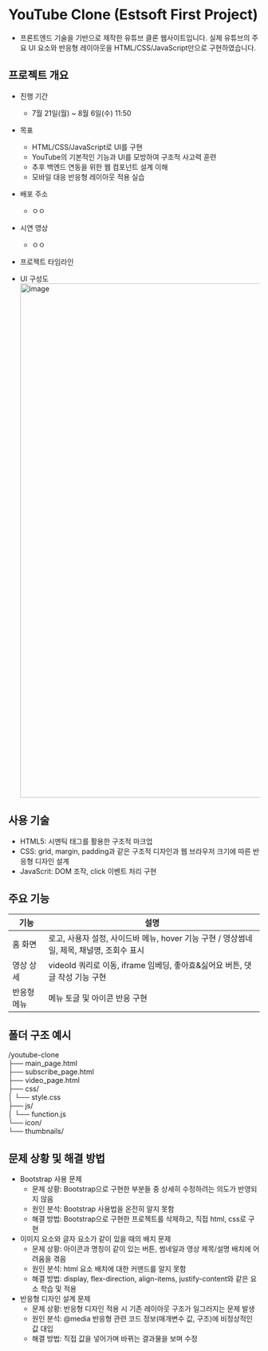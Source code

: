 # YouTube Clone (Estsoft First Project)
- 프론트엔드 기술을 기반으로 제작한 유튜브 클론 웹사이트입니다. 실제 유튜브의 주요 UI 요소와 반응형 레이아웃을 HTML/CSS/JavaScript만으로 구현하였습니다.

## 프로젝트 개요
- 진행 기간
  - 7월 21일(월) ~ 8월 6일(수) 11:50
- 목표
  - HTML/CSS/JavaScript로 UI를 구현
  - YouTube의 기본적인 기능과 UI를 모방하여 구조적 사고력 훈련
  - 추후 백엔드 연동을 위한 웹 컴포넌트 설계 이해
  - 모바일 대응 반응형 레이아웃 적용 실습
- 배포 주소
  - ㅇㅇ
- 시연 영상
  - ㅇㅇ
- 프로젝트 타임라인

- UI 구성도
  <img width="1927" height="1031" alt="image" src="https://github.com/user-attachments/assets/d441b8c3-050e-4285-9505-c4ff4d922776" />


## 사용 기술
- HTML5: 시멘틱 태그를 활용한 구조적 마크업
- CSS: grid, margin, padding과 같은 구조적 디자인과 웹 브라우저 크기에 따른 반응형 디자인 설계 
- JavaScrit: DOM 조작, click 이벤트 처리 구현

## 주요 기능
| 기능 | 설명 |
| --- | --- |
| 홈 화면 | 로고, 사용자 설정, 사이드바 메뉴, hover 기능 구현 / 영상썸네일, 제목, 채널명, 조회수 표시 |
| 영상 상세 | videoId 쿼리로 이동, iframe 임베딩, 좋아효&싫어요 버튼, 댓글 작성 기능 구현 |
| 반응형 메뉴 | 메뉴 토글 및 아이콘 반응 구현 |

## 폴더 구조 예시
/youtube-clone  
├── main_page.html  
├── subscribe_page.html  
├── video_page.html  
├── css/  
│ └── style.css  
├── js/  
│ └── function.js  
└── icon/  
└── thumbnails/

## 문제 상황 및 해결 방법
- Bootstrap 사용 문제
  - 문제 상황: Bootstrap으로 구현한 부분들 중 상세히 수정하려는 의도가 반영되지 않음
  - 원인 분석: Bootstrap 사용법을 온전히 알지 못함
  - 해결 방법: Bootstrap으로 구현한 프로젝트를 삭제하고, 직접 html, css로 구현 
- 이미지 요소와 글자 요소가 같이 있을 때의 배치 문제
  - 문제 상황: 아이콘과 명칭이 같이 있는 버튼, 썸네일과 영상 제목/설명 배치에 어려움을 겪음
  - 원인 분석: html 요소 배치에 대한 커맨드를 알지 못함
  - 해결 방법: display, flex-direction, align-items, justify-content와 같은 요소 학습 및 적용
- 반응형 디자인 설계 문제
  - 문제 상황: 반응형 디자인 적용 시 기존 레이아웃 구조가 일그러지는 문제 발생
  - 원인 분석: @media 반응형 관련 코드 정보(매개변수 값, 구조)에 비정상적인 값 대입
  - 해결 방법: 직접 값을 넣어가며 바뀌는 결과물을 보며 수정
